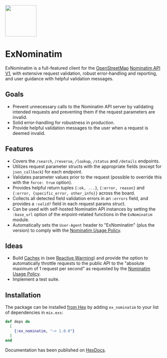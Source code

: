 <img src="./etc/assets/logo.png" width="100" height="100">

# ExNominatim

ExNominatim is a full-featured client for the [OpenStreetMap](https://www.openstreetmap.org) [Nominatim API V1](https://nominatim.org/release-docs/latest/api/Overview/), with extensive request validation, robust error-handling and reporting, and user guidance with helpful validation messages.

## Goals

* Prevent unnecessary calls to the Nominatim API server by validating intended requests and preventing them if the request parameters are invalid.
* Solid error-handling for robustness in production.
* Provide helpful validation messages to the user when a request is deemed invalid.

## Features

* Covers the `/search`, `/reverse`, `/lookup`, `/status` and `/details` endpoints.
* Utilizes request parameter structs with the appropriate fields (except for `json_callback`) for each endpoint.
* Validates parameter values prior to the request (possible to override this with the `force: true` option).
* Provides helpful return tuples `{:ok, ...}`, `{:error, reason}` and `{:error, {specific_error, other_info}}` across the board.
* Collects all detected field validation errors in an `:errors` field, and provides a `:valid?` field in each request params struct.
* Can be used with self-hosted Nominatim API instances by setting the `:base_url` option of the enpoint-related functions in the `ExNominatim` module.
* Automatically sets the `User-Agent` header to "ExNominatim" (plus the version) to comply with the [Nominatim Usage Policy](https://operations.osmfoundation.org/policies/nominatim/).

## Ideas

* Build [Cachex](https://hexdocs.pm/cachex/Cachex.html) in (see [Reactive Warming](https://hexdocs.pm/cachex/reactive-warming.html)) and provide the option to automatically throttle requests to the public API to the "absolute maximum of 1 request per second" as requested by the [Nominatim Usage Policy](https://operations.osmfoundation.org/policies/nominatim/).
* Implement a test suite.

## Installation

The package can be installed [from Hex](https://hex.pm/package/ex_nominatim) by adding `ex_nominatim` to your list of dependencies in `mix.exs`:

```elixir
def deps do
  [
    {:ex_nominatim, "~> 1.0.0"}
  ]
end
```

Documentation has been published on [HexDocs](https://hexdocs.pm/ex_nominatim).

